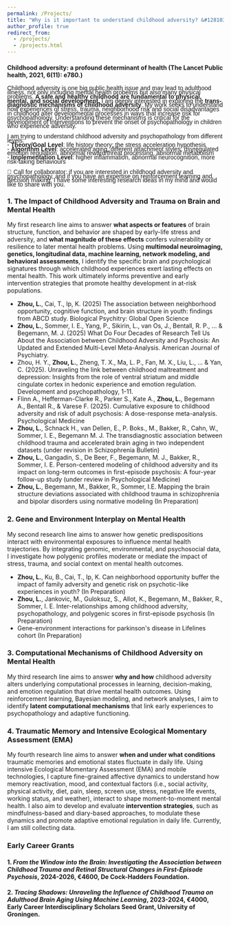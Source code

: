 ```yaml
---
permalink: /Projects/
title: "Why is it important to understand childhood adversity? &#128103;&#128102;"
author_profile: true
redirect_from: 
  - /projects/
  - /projects.html
---
```

#### Childhood adversity: a profound determinant of health (The Lancet Public health, 2021, 6(11): e780.)
<span style="font-size: 14px; font-family: 'Arial', sans-serif; line-height: 0.7;"> Childhood adversity is one big public health issue and may lead to adulthood illness, not only including mental health probelms but also many physical problems. **A safe and healthy childhood are fundamental to physical, mental, and social development.** I am deeply interested in exploring the **trans-diagnostic mechanisms of childhood adversity**. My work seeks to understand how experiences of stress, trauma, neighborhood risk and social disadvantages in childhood alter developmental processes in ways that increase risk for psychopathology. Understanding these mechanisms is critical for the development of interventions to prevent the onset of psychopathology in children who experience adversity. </span><br>

<span style="font-size: 14px; font-family: 'Arial', sans-serif; line-height: 0.7;"> I am trying to understand childhood adversity and psychopathology from different levels: </span><br>
<span style="font-size: 14px; font-family: 'Arial', sans-serif; line-height: 0.7;">  - **Theory/Goal Level**: life history theory; the stress acceleration hypothesis </span><br>
<span style="font-size: 14px; font-family: 'Arial', sans-serif; line-height: 0.7;">- **Algorithm Level**: accelerated aging, different attachment styles, dsyregulated emotion regulation, abnormal reward/threat processing, abnormal metabolism </span><br>
<span style="font-size: 14px; font-family: 'Arial', sans-serif; line-height: 0.7;">- **Implementation Level**: higher inflammation, abnormal neurocognition, more risk-taking behaviours  </span><br>

<span style="font-size: 14px; font-family: 'Arial', sans-serif; line-height: 0.7;">&#128226; Call for collaborator: if you are interested in childhood adversity and psychopathology, and if you have an expertise on reinforcement learning and decision making, I have some interesting research ideas in my mind and would like to share with you.</span><br>

### 1. The Impact of Childhood Adversity and Trauma on Brain and Mental Health

My first research line aims to answer **what aspects or features** of brain structure, function, and behavior are shaped by early-life stress and adversity, and **what magnitude of these effects** confers vulnerability or resilience to later mental health problems. Using **multimodal neuroimaging, genetics, longitudinal data, machine learning, network modeling, and behavioral assessments**, I identify the specific brain and psychological signatures through which childhood experiences exert lasting effects on mental health. This work ultimately informs preventive and early intervention strategies that promote healthy development in at-risk populations.
  - **Zhou, L.**, Cai, T., Ip, K. (2025) The association between neighborhood opportunity, cognitive function, and brain structure in youth: findings from ABCD study. Biological Psychitry: Global Open Science
  - **Zhou, L.**, Sommer, I. E., Yang, P., Sikirin, L., van Os, J., Bentall, R. P., ... & Begemann, M. J. (2025) What Do Four Decades of Research Tell Us About the Association between Childhood Adversity and Psychosis: An Updated and Extended Multi-Level Meta-Analysis. American Journal of Psychiatry. 
  - Zhou, H. Y., **Zhou, L.**, Zheng, T. X., Ma, L. P., Fan, M. X., Liu, L., ... & Yan, C. (2025). Unraveling the link between childhood maltreatment and depression: Insights from the role of ventral striatum and middle cingulate cortex in hedonic experience and emotion regulation. Development and psychopathology, 1-11.
  - Flinn A., Hefferman-Clarke R., Parker S., Kate A., **Zhou, L.**, Begemann A., Bentall R., & Varese F. (2025). Cumulative exposure to childhood adversity and risk of adult psychosis: A dose-response meta-analysis. Psychological Medicine
  - **Zhou, L.**, Schnack H., van Dellen, E., P. Boks., M., Bakker, R., Cahn, W., Sommer, I. E., Begemann M. J. The transdiagnostic association between childhood trauma and accelerated brain aging in two independent datasets (under revision in Schizophrenia Bulletin)
  - **Zhou, L.**, Gangadin, S., De Beer, F., Begemann, M. J., Bakker, R., Sommer, I. E. Person-centered modeling of childhood adversity and its impact on long-term outcomes in first-episode psychosis: A four-year follow-up study (under review in Psychological Medicine)
  - **Zhou, L.**, Begemann, M., Bakker, R., Sommer, I.E. Mapping the brain structure deviations associated with childhood trauma in schizophrenia and bipolar disorders using normative modeling (In Preparation)

### 2. Gene and Environment Interplay on Mental Health

My second research line aims to answer how genetic predispositions interact with environmental exposures to influence mental health trajectories. By integrating genomic, environmental, and psychosocial data, I investigate how polygenic profiles moderate or mediate the impact of stress, trauma, and social context on mental health outcomes.

 - **Zhou, L.**, Ku, B., Cai, T., Ip, K. Can neighborhood opportunity buffer the impact of family adversity and genetic risk on psychotic-like experiences in youth? (In Preparation)
 - **Zhou, L.**, Jankovic, M., Guloksuz, S., Allot, K., Begemann, M., Bakker, R., Sommer, I. E. Inter-relationships among childhood adversity, psychopathology, and polygenic scores in first-episode psychosis (In Preparation)
 - Gene-environment interactions for parkinson's disease in Lifelines cohort (In Preparation)

### 3. Computational Mechanisms of Childhood Adversity on Mental Health

My third research line aims to answer **why and how** childhood adversity alters underlying computational processes in learning, decision-making, and emotion regulation that drive mental health outcomes. Using reinforcement learning, Bayesian modeling, and network analyses, I aim to identify **latent computational mechanisms** that link early experiences to psychopathology and adaptive functioning.

### 4. Traumatic Memory and Intensive Ecological Momentary Assessment (EMA)

My fourth research line aims to answer **when and under what conditions** traumatic memories and emotional states fluctuate in daily life. Using intensive Ecological Momentary Assessment (EMA) and mobile technologies, I capture fine-grained affective dynamics to understand how memory reactivation, mood, and contextual factors (i.e., social activity, physical activity, diet, pain, sleep, screen use, stress, negative life events, working status, and weather), interact to shape moment-to-moment mental health. I also aim to develop and evaluate **intervention strategies**, such as mindfulness-based and diary-based approaches, to modulate these dynamics and promote adaptive emotional regulation in daily life. Currently, I am still collecting data.


### Early Career Grants
#### 1. _From the Window into the Brain: Investigating the Association between Childhood Trauma and Retinal Structural Changes in First-Episode Psychosis_, 2024-2026, €4600, De Cock-Hadders Foundation.
#### 2. _Tracing Shadows: Unraveling the Influence of Childhood Trauma on Adulthood Brain Aging Using Machine Learning_, 2023-2024, €4000, Early Career Interdisciplinary Scholars Seed Grant, University of Groningen.
